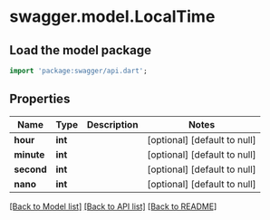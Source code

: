 # swagger.model.LocalTime

## Load the model package
```dart
import 'package:swagger/api.dart';
```

## Properties
Name | Type | Description | Notes
------------ | ------------- | ------------- | -------------
**hour** | **int** |  | [optional] [default to null]
**minute** | **int** |  | [optional] [default to null]
**second** | **int** |  | [optional] [default to null]
**nano** | **int** |  | [optional] [default to null]

[[Back to Model list]](../README.md#documentation-for-models) [[Back to API list]](../README.md#documentation-for-api-endpoints) [[Back to README]](../README.md)

